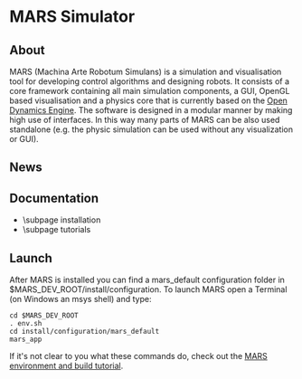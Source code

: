 # MARS Simulator

## About

MARS (Machina Arte Robotum Simulans) is a simulation and visualisation tool for developing control algorithms and designing robots. It consists of a core framework containing all main simulation components, a GUI, OpenGL based visualisation and a physics core that is currently based on the [Open Dynamics Engine](http://www.ode.org). The software is designed in a modular manner by making high use of interfaces. In this way many parts of MARS can be also used standalone (e.g. the physic simulation can be used without any visualization or GUI).

## News

## Documentation

* \subpage installation
* \subpage tutorials

## Launch

After MARS is installed you can find a mars_default configuration folder in $MARS_DEV_ROOT/install/configuration. To launch MARS open a Terminal (on Windows an msys shell) and type:

    cd $MARS_DEV_ROOT
    . env.sh
    cd install/configuration/mars_default
    mars_app
    
If it's not clear to you what these commands do, check out the [MARS environment and build tutorial](tutorials/basic/build_tutorial.html).

